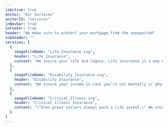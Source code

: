 ```yaml
---
isActive: true
anchor: "Our Services"
anchorId: "services"
inNavbar: true
inFooter: true
header: "We make sure to protect your mortgage from the unexpected"
subheader: ""
services: [
  {
    imageFileName: "Life_Insurance.svg",
    header: "Life Insurance",
    content: "We insure your life and legacy. Life insurance is a way of helping your family cope financially when you die. It is intended to provide help to your loved ones when they can't rely on your salary or income any longer. The pay-out can be used to clear debts, pay off the mortgage or just cover everyday expenses."
  },
  {
    imageFileName: "Disability_Insurance.svg",
    header: "Disability Insurance",
    content: "We insure your income in case you’re not mentally or physically capable of working anymore for whatever reasons. Got a plan if someday an injury or accident prevents you from working? Depending on many factors, including your type of work, there is a disability insurance that will fit your exact needs."
  },
  {
    imageFileName: "Critical_Illness.svg",
    header: "Critical Illness Insurance",
    content: "\"Even great sailors always pack a life jacket.\" We insure your health in case you are diagnosed with a serious life-threatening illness. Just like a journey out into the sea, planning your finances involves planing for any unforeseeable situation. Being prepared in the event of any critical illness will protect you and your family from financial ruin."
  }
]
---
```

